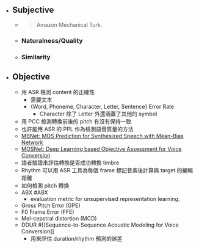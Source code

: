 - ## Subjective
	- > Amazon Mechanical Turk.
	- ### Naturalness/Quality
	- ### Similarity
- ## Objective
	- 用 ASR 檢測 content 的正確性
		- 需要文本
		- {Word, Phoneme, Character, Letter, Sentence} Error Rate
			- Character 除了 Letter 外還涵蓋了其他的 symbol
	- 用 PCC 檢測轉換前後的 pitch 有沒有保持一致
	- 也許能用 ASR 的 PPL 作為檢測語音質量的方法
	- [MBNet: MOS Prediction for Synthesized Speech with Mean-Bias Network](https://arxiv.org/abs/2103.00110)
	- [MOSNet: Deep Learning based Objective Assessment for Voice Conversion](https://arxiv.org/abs/1904.08352)
	- 語者驗證來評估轉換是否成功轉換 timbre
	- Rhythm 可以用 ASR 工具為每個 frame 標記音素後計算與 target 的編輯距離
	- 如何檢測 pitch 轉換
	- ABX #ABX
		- evaluation metric for unsupervised representation learning.
	- Gross Pitch Error (GPE)
	- F0 Frame Error (FFE)
	- Mel-cepstral distortion (MCD)
	- DDUR #[[Sequence-to-Sequence Acoustic Modeling for Voice Conversion]]
		- 用來評估 duration/rhythm 預測的誤差